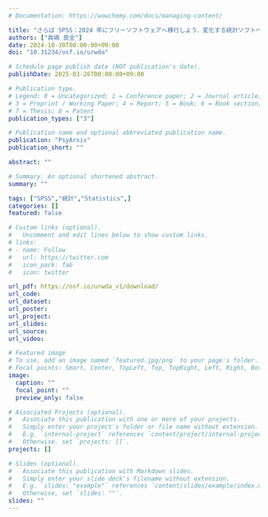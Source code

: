 ```yaml
---
# Documentation: https://wowchemy.com/docs/managing-content/

title: "さらば SPSS：2024 年にフリーソフトウェアへ移行しよう．変化する統計ソフトへの挑戦—教師，学生，研究者向け"
authors: ["眞嶋 良全"]
date: 2024-10-30T00:00:00+09:00
doi: "10.31234/osf.io/urwda"

# Schedule page publish date (NOT publication's date).
publishDate: 2025-03-26T00:00:00+09:00

# Publication type.
# Legend: 0 = Uncategorized; 1 = Conference paper; 2 = Journal article;
# 3 = Preprint / Working Paper; 4 = Report; 5 = Book; 6 = Book section;
# 7 = Thesis; 8 = Patent
publication_types: ["3"]

# Publication name and optional abbreviated publication name.
publication: "PsyArxiv"
publication_short: ""

abstract: ""

# Summary. An optional shortened abstract.
summary: ""

tags: ["SPSS","統計","Statistics",]
categories: []
featured: false

# Custom links (optional).
#   Uncomment and edit lines below to show custom links.
# links:
# - name: Follow
#   url: https://twitter.com
#   icon_pack: fab
#   icon: twitter

url_pdf: https://osf.io/urwda_v1/download/
url_code:
url_dataset:
url_poster:
url_project:
url_slides:
url_source:
url_video:

# Featured image
# To use, add an image named `featured.jpg/png` to your page's folder. 
# Focal points: Smart, Center, TopLeft, Top, TopRight, Left, Right, BottomLeft, Bottom, BottomRight.
image:
  caption: ""
  focal_point: ""
  preview_only: false

# Associated Projects (optional).
#   Associate this publication with one or more of your projects.
#   Simply enter your project's folder or file name without extension.
#   E.g. `internal-project` references `content/project/internal-project/index.md`.
#   Otherwise, set `projects: []`.
projects: []

# Slides (optional).
#   Associate this publication with Markdown slides.
#   Simply enter your slide deck's filename without extension.
#   E.g. `slides: "example"` references `content/slides/example/index.md`.
#   Otherwise, set `slides: ""`.
slides: ""
---
```

